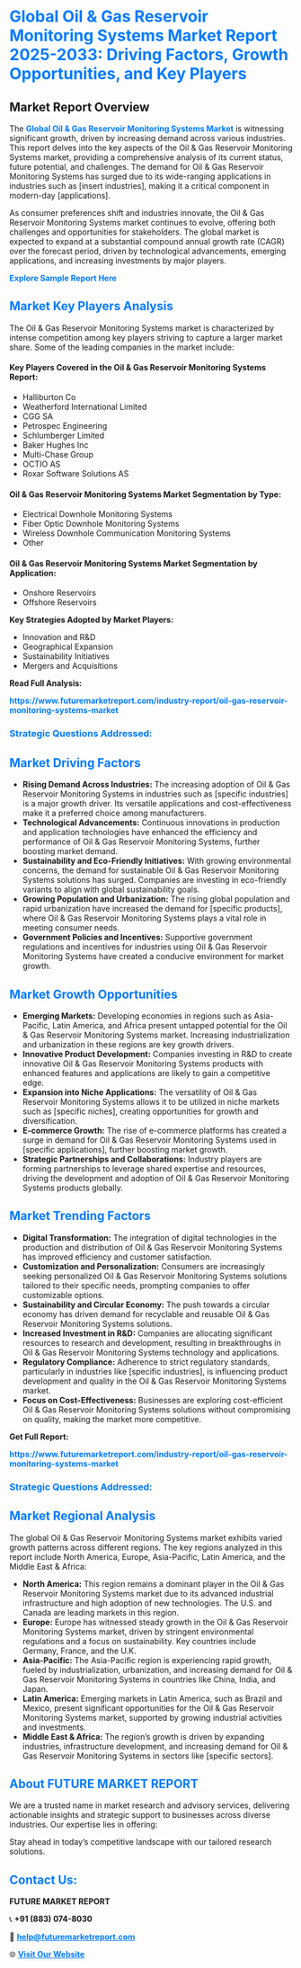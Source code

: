 <h1 style="color: #007BFF;">Global Oil & Gas Reservoir Monitoring Systems Market Report 2025-2033: Driving Factors, Growth Opportunities, and Key Players</h1>

<section id="overview">
<h2>Market Report Overview</h2>
<p>The <a href="https://www.futuremarketreport.com/industry-report/oil-gas-reservoir-monitoring-systems-market" style="color: #007BFF; text-decoration: none;"><strong>Global Oil & Gas Reservoir Monitoring Systems Market</strong></a> is witnessing significant growth, driven by increasing demand across various industries. This report delves into the key aspects of the Oil & Gas Reservoir Monitoring Systems market, providing a comprehensive analysis of its current status, future potential, and challenges. The demand for Oil & Gas Reservoir Monitoring Systems has surged due to its wide-ranging applications in industries such as [insert industries], making it a critical component in modern-day [applications].</p>
<p>As consumer preferences shift and industries innovate, the Oil & Gas Reservoir Monitoring Systems market continues to evolve, offering both challenges and opportunities for stakeholders. The global market is expected to expand at a substantial compound annual growth rate (CAGR) over the forecast period, driven by technological advancements, emerging applications, and increasing investments by major players.</p>
</section>

<section id="overview">
<p><a href="https://www.futuremarketreport.com/request-sample/reportId=102256" style="color: #007BFF; text-decoration: none;"><strong>Explore Sample Report Here</strong></a></p>
</section>

<section id="key-players">
<h2 style="color: #007BFF;">Market Key Players Analysis</h2>
<p>The Oil & Gas Reservoir Monitoring Systems market is characterized by intense competition among key players striving to capture a larger market share. Some of the leading companies in the market include:</p>
<h4>Key Players Covered in the Oil & Gas Reservoir Monitoring Systems Report:</h4>
<ul><li>Halliburton Co</li><li>Weatherford International Limited</li><li>CGG SA</li><li>Petrospec Engineering</li><li>Schlumberger Limited</li><li>Baker Hughes Inc</li><li>Multi-Chase Group</li><li>OCTIO AS</li><li>Roxar Software Solutions AS</li></ul>
<h4>Oil & Gas Reservoir Monitoring Systems Market Segmentation by Type:</h4>
<ul><li>Electrical Downhole Monitoring Systems</li><li>Fiber Optic Downhole Monitoring Systems</li><li>Wireless Downhole Communication Monitoring Systems</li><li>Other</li></ul>

<h4>Oil & Gas Reservoir Monitoring Systems Market Segmentation by Application:</h4>
<ul><li>Onshore Reservoirs</li><li>Offshore Reservoirs</li></ul>
<p><strong>Key Strategies Adopted by Market Players:</strong></p>
<ul>
<li>Innovation and R&D</li>
<li>Geographical Expansion</li>
<li>Sustainability Initiatives</li>
<li>Mergers and Acquisitions</li>
</ul>
</section>

<section>
<p><strong>Read Full Analysis: </strong></p><a href="https://www.futuremarketreport.com/industry-report/oil-gas-reservoir-monitoring-systems-market" style="color: #007BFF; text-decoration: none;"><strong>https://www.futuremarketreport.com/industry-report/oil-gas-reservoir-monitoring-systems-market</strong></a>
<h3 style="color: #007BFF;">Strategic Questions Addressed:</h3>
</section>

<section id="driving-factors">
<h2 style="color: #007BFF;">Market Driving Factors</h2>
<ul>
<li><strong>Rising Demand Across Industries:</strong> The increasing adoption of Oil & Gas Reservoir Monitoring Systems in industries such as [specific industries] is a major growth driver. Its versatile applications and cost-effectiveness make it a preferred choice among manufacturers.</li>
<li><strong>Technological Advancements:</strong> Continuous innovations in production and application technologies have enhanced the efficiency and performance of Oil & Gas Reservoir Monitoring Systems, further boosting market demand.</li>
<li><strong>Sustainability and Eco-Friendly Initiatives:</strong> With growing environmental concerns, the demand for sustainable Oil & Gas Reservoir Monitoring Systems solutions has surged. Companies are investing in eco-friendly variants to align with global sustainability goals.</li>
<li><strong>Growing Population and Urbanization:</strong> The rising global population and rapid urbanization have increased the demand for [specific products], where Oil & Gas Reservoir Monitoring Systems plays a vital role in meeting consumer needs.</li>
<li><strong>Government Policies and Incentives:</strong> Supportive government regulations and incentives for industries using Oil & Gas Reservoir Monitoring Systems have created a conducive environment for market growth.</li>
</ul>
</section>

<section id="growth-opportunities">
<h2 style="color: #007BFF;">Market Growth Opportunities</h2>
<ul>
<li><strong>Emerging Markets:</strong> Developing economies in regions such as Asia-Pacific, Latin America, and Africa present untapped potential for the Oil & Gas Reservoir Monitoring Systems market. Increasing industrialization and urbanization in these regions are key growth drivers.</li>
<li><strong>Innovative Product Development:</strong> Companies investing in R&D to create innovative Oil & Gas Reservoir Monitoring Systems products with enhanced features and applications are likely to gain a competitive edge.</li>
<li><strong>Expansion into Niche Applications:</strong> The versatility of Oil & Gas Reservoir Monitoring Systems allows it to be utilized in niche markets such as [specific niches], creating opportunities for growth and diversification.</li>
<li><strong>E-commerce Growth:</strong> The rise of e-commerce platforms has created a surge in demand for Oil & Gas Reservoir Monitoring Systems used in [specific applications], further boosting market growth.</li>
<li><strong>Strategic Partnerships and Collaborations:</strong> Industry players are forming partnerships to leverage shared expertise and resources, driving the development and adoption of Oil & Gas Reservoir Monitoring Systems products globally.</li>
</ul>
</section>

<section id="trending-factors">
<h2 style="color: #007BFF;">Market Trending Factors</h2>
<ul>
<li><strong>Digital Transformation:</strong> The integration of digital technologies in the production and distribution of Oil & Gas Reservoir Monitoring Systems has improved efficiency and customer satisfaction.</li>
<li><strong>Customization and Personalization:</strong> Consumers are increasingly seeking personalized Oil & Gas Reservoir Monitoring Systems solutions tailored to their specific needs, prompting companies to offer customizable options.</li>
<li><strong>Sustainability and Circular Economy:</strong> The push towards a circular economy has driven demand for recyclable and reusable Oil & Gas Reservoir Monitoring Systems solutions.</li>
<li><strong>Increased Investment in R&D:</strong> Companies are allocating significant resources to research and development, resulting in breakthroughs in Oil & Gas Reservoir Monitoring Systems technology and applications.</li>
<li><strong>Regulatory Compliance:</strong> Adherence to strict regulatory standards, particularly in industries like [specific industries], is influencing product development and quality in the Oil & Gas Reservoir Monitoring Systems market.</li>
<li><strong>Focus on Cost-Effectiveness:</strong> Businesses are exploring cost-efficient Oil & Gas Reservoir Monitoring Systems solutions without compromising on quality, making the market more competitive.</li>
</ul>
</section>

<section>
<p><strong>Get Full Report: </strong></p><a href="https://www.futuremarketreport.com/industry-report/oil-gas-reservoir-monitoring-systems-market" style="color: #007BFF; text-decoration: none;"><strong>https://www.futuremarketreport.com/industry-report/oil-gas-reservoir-monitoring-systems-market</strong></a>
<h3 style="color: #007BFF;">Strategic Questions Addressed:</h3>
</section>


<section id="regional-analysis">
<h2 style="color: #007BFF;">Market Regional Analysis</h2>
<p>The global Oil & Gas Reservoir Monitoring Systems market exhibits varied growth patterns across different regions. The key regions analyzed in this report include North America, Europe, Asia-Pacific, Latin America, and the Middle East & Africa:</p>
<ul>
<li><strong>North America:</strong> This region remains a dominant player in the Oil & Gas Reservoir Monitoring Systems market due to its advanced industrial infrastructure and high adoption of new technologies. The U.S. and Canada are leading markets in this region.</li>
<li><strong>Europe:</strong> Europe has witnessed steady growth in the Oil & Gas Reservoir Monitoring Systems market, driven by stringent environmental regulations and a focus on sustainability. Key countries include Germany, France, and the U.K.</li>
<li><strong>Asia-Pacific:</strong> The Asia-Pacific region is experiencing rapid growth, fueled by industrialization, urbanization, and increasing demand for Oil & Gas Reservoir Monitoring Systems in countries like China, India, and Japan.</li>
<li><strong>Latin America:</strong> Emerging markets in Latin America, such as Brazil and Mexico, present significant opportunities for the Oil & Gas Reservoir Monitoring Systems market, supported by growing industrial activities and investments.</li>
<li><strong>Middle East & Africa:</strong> The region’s growth is driven by expanding industries, infrastructure development, and increasing demand for Oil & Gas Reservoir Monitoring Systems in sectors like [specific sectors].</li>
</ul>
</section>

<footer>
<h2 style="color: #007BFF;">About FUTURE MARKET REPORT</h2>
<p>We are a trusted name in market research and advisory services, delivering actionable insights and strategic support to businesses across diverse industries. Our expertise lies in offering:</p>

<p>Stay ahead in today’s competitive landscape with our tailored research solutions.</p>

<h2 style="color: #007BFF;">Contact Us:</h2>
<p><strong>FUTURE MARKET REPORT</strong></p>
<p>📞 <strong>+91 (883) 074-8030</strong></p>
<p>📧 <strong><a href="mailto:help@futuremarketreport.com" style="color: #007BFF;">help@futuremarketreport.com</a></strong></p>
<p>🌐 <strong><a href="https://www.futuremarketreport.com/" style="color: #007BFF;">Visit Our Website</a></strong></p>
</footer>